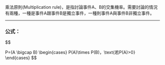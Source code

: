 乘法原則(Multiplication rule)，是指討論事件A、B的交集機率。需要討論的情況有兩種，一種是事件A跟事件B是獨立事件，一種則事件A與事件B非獨立事件。
- - -
### 公式：
$$

P=(A \bigcap B)
\begin{cases}
P(A)\times P(B)，\text{若P(A)>0}
\end{cases}
$$